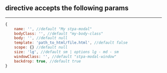 ## directive accepts the following params
-----------------------------------------

```js
{
    name: '', //default "My stpa-modal"
    bodyClass: '', //default "my-body-class"
    body: '', //default null
    template: 'path_to_html/file.html', //default false
    scope: {} //default null 
    size: 'lg', //default sm | options lg - md - sm
    windowClass: '', //default "stpa-modal-window"
    backdrop: true, //default true 
}
```